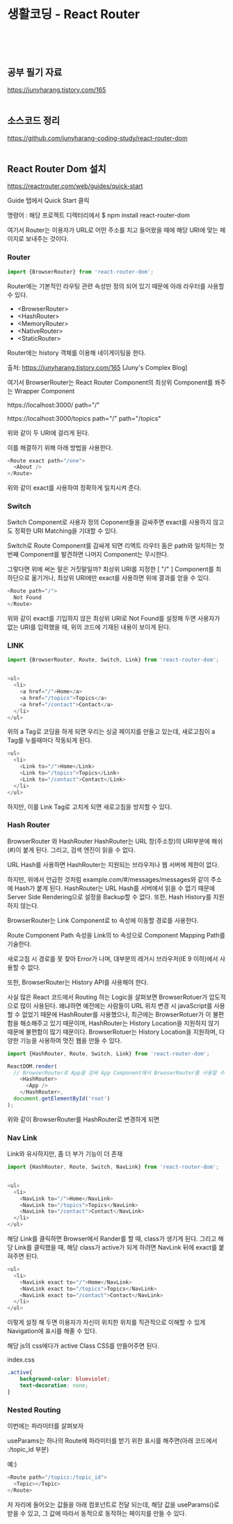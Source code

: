 # 생활코딩 - React Router
<br><br><br>

## 공부 필기 자료<br>
https://junyharang.tistory.com/165
<br><br>

## 소스코드 정리<br>
https://github.com/junyharang-coding-study/react-router-dom
<br><br>

## React Router Dom 설치

https://reactrouter.com/web/guides/quick-start

Guide 탭에서 Quick Start 클릭

명령어 : 해당 프로젝트 디렉터리에서 $ npm install react-router-dom



여기서 Router는 이용자가 URL로 어떤 주소를 치고 들어왔을 때에 해당 URI에 맞는 페이지로 보내주는 것이다.


### Router

```JavaScript
import {BrowserRouter} from 'react-router-dom';
```

Router에는 기본적인 라우팅 관련 속성만 정의 되어 있기 때문에 아래 라우터를 사용할 수 있다.

* \<BrowserRouter\>
* \<HashRouter\>
* \<MemoryRouter\>
* \<NativeRouter\>
* \<StaticRouter\>


Router에는 history 객체를 이용해 네이게이팅을 한다.



출처: https://junyharang.tistory.com/165 [Juny's Complex Blog]

여기서 BrowserRouter는 React Router Component의 최상위 Component를 쏴주는 Wrapper Component 


https://localhost:3000/
path="/"


https://localhost:3000/topics
path="/"
path="/topics"

위와 같이 두 URI에 걸리게 된다.

이를 해결하기 위해 아래 방법을 사용한다.

```JavaScript
<Route exact path="/one">
  <About />
</Route>
```


위와 같이 exact를 사용하여 정확하게 일치시켜 준다.


### Switch

Switch Component로 사용자 정의 Coponent들을 감싸주면 exact를 사용하지 않고도 정확한 URI Matching을 기대할 수 있다.

Switch로 Route Component를 감싸게 되면 리엑트 라우터 돔은 path와 일치하는 첫번째 Component를 발견하면 나머지 Component는 무시한다.

그렇다면 위에 써논 말은 거짓말일까? 최상위 URI를 지정한 [ "/" ] Component를 최하단으로 옮기거나, 최상위 URI에만 exact를 사용하면 위에 결과를 얻을 수 있다.

```javaScript
<Route path="/">
  Not Found
</Route>
```


위와 같이 exact를 기입하지 않은 최상위 URI로 Not Found를 설정해 두면 사용자가 없는 URI를 입력했을 때, 위의 코드에 기재된 내용이 보이게 된다.


### LINK

```JavaScript
import {BrowserRouter, Route, Switch, Link} from 'react-router-dom';


<ul>
  <li>
    <a href="/">Home</a>
    <a href="/topics">Topics</a>
    <a href="/contact">Contact</a>
  </li>      
</ul>
```

위의 a Tag로 코딩을 하게 되면 우리는 싱글 페이지를 만들고 있는데, 새로고침이 a Tag를 누를때마다 작동되게 된다.

```JavaScript
<ul>
  <li>
    <Link to="/">Home</Link>
    <Link to="/topics">Topics</Link>
    <Link to="/contact">Contact</Link>
  </li>      
</ul>
```

하지만, 이를 Link Tag로 고치게 되면 새로고침을 방지할 수 있다.



### Hash Router

BrowserRouter 와 HashRouter
HashRouter는 URL 창(주소창)의 URI부분에 해쉬(#)이 붙게 된다. 그리고, 검색 엔진이 읽을 수 없다.

URL Hash를 사용하면 HashRouter는 지원되는 브라우저나 웹 서버에 제한이 없다.

하지만, 위에서 언급한 것처럼 example.com/#/messages/messages와 같이 주소에 Hash가 붙게 된다. HashRouter는 URL Hash를 서버에서 읽을 수 없기 때문에 Server Side Rendering으로 설정을 Backup할 수 없다. 또한, Hash History를 지원하지 않는다.

BrowserRouter는 Link Component로 to 속성에 이동할 경로를 사용한다.

Route Component Path 속성을 Link의 to 속성으로 Component Mapping Path를 기술한다.

새로고침 시 경로를 못 찾아 Error가 나며, 대부분의 레거시 브라우저(IE 9 이하)에서 사용할 수 없다.

또한, BrowserRouter는 History API를 사용해야 한다.

사실 많은 React 코드에서 Routing 하는 Logic을 살펴보면 BrowserRotuer가 압도적으로 많이 사용된다. 왜냐하면 예전에는 사람들이 URL 위치 변경 시 javaScript를 사용할 수 없었기 때문에 HashRouter를 사용했으나, 최근에는 BrowserRotuer가 이 불편함을 해소해주고 있기 때문이며, HashRouter는 History Location을 지원하지 않기 때문에 불편함이 많기 때문이다. BrowserRotuer는 History Location을 지원하며, 다양한 기능을 사용하여 멋진 웹을 만들 수 있다.


```javaScript
import {HashRouter, Route, Switch, Link} from 'react-router-dom';

ReactDOM.render(
  // BrowserRouter로 App을 감싸 App Component에서 BrwoserRouter를 사용할 수 있게 한다.
    <HashRouter>
      <App />
    </HashRouter>,
  document.getElementById('root')
);
```

위와 같이 BrowserRouter를 HashRouter로 변경하게 되면 



### Nav Link

Link와 유사하지만, 좀 더 부가 기능이 더 존재

```javaScript
import {HashRouter, Route, Switch, NavLink} from 'react-router-dom';


<ul>
  <li>
    <NavLink to="/">Home</NavLink>
    <NavLink to="/topics">Topics</NavLink>
    <NavLink to="/contact">Contact</NavLink>
  </li>      
</ul>
```

해당 Link를 클릭하면 Browser에서 Rander를 할 때, class가 생기게 된다. 그리고 해당 Link를 클릭했을 때, 해당 class가 active가 되게 하려면 NavLink 뒤에 exact를 붙혀주면 된다.


```javaScript
<ul>
  <li>
    <NavLink exact to="/">Home</NavLink>
    <NavLink exact to="/topics">Topics</NavLink>
    <NavLink exact to="/contact">Contact</NavLink>
  </li>      
</ul>
```

이렇게 설정 해 두면 이용자가 자신이 위치한 위치를 직관적으로 이해할 수 있게 Navigation에 표시를 해줄 수 있다.

해당 js의 css에다가 active Class CSS를 만들어주면 된다.

index.css

```css
.active{
    background-color: blueviolet;
    text-decoration: none;
}
```



### Nested Routing

이번에는 파라미터를 살펴보자

useParams는 하나의 Route에 파라미터를 받기 위한 표시를 해주면(아래 코드에서 :/topic_id 부분)

예:)

```javaScript
<Route path="/topics:/topic_id">
  <Topic></Topic>
</Route>
```

저 자리에 들어오는 값들을 아래 컴포넌트로 전달 되는데, 해당 값을 useParams()로 받을 수 있고, 그 값에 따라서 동적으로 동작하는 페이지를 만들 수 있다.